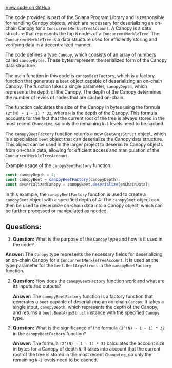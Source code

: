 [View code on GitHub](https://github.com/solana-labs/solana-program-library/account-compression/sdk/src/types/Canopy.ts)

The code provided is part of the Solana Program Library and is responsible for handling Canopy objects, which are necessary for deserializing an on-chain Canopy for a `ConcurrentMerkleTreeAccount`. A Canopy is a data structure that represents the top `N` nodes of a `ConcurrentMerkleTree`. The `ConcurrentMerkleTree` is a data structure used for efficiently storing and verifying data in a decentralized manner.

The code defines a type `Canopy`, which consists of an array of numbers called `canopyBytes`. These bytes represent the serialized form of the Canopy data structure.

The main function in this code is `canopyBeetFactory`, which is a factory function that generates a `beet` object capable of deserializing an on-chain Canopy. The function takes a single parameter, `canopyDepth`, which represents the depth of the Canopy. The depth of the Canopy determines the number of levels of nodes that are cached on-chain.

The function calculates the size of the Canopy in bytes using the formula `(2^(N) - 1 - 1) * 32`, where `N` is the depth of the Canopy. This formula accounts for the fact that the current root of the tree is always stored in the most recent `ChangeLog`, so only the remaining `N-1` levels need to be cached.

The `canopyBeetFactory` function returns a new `BeetArgsStruct` object, which is a specialized `beet` object that can deserialize the Canopy data structure. This object can be used in the larger project to deserialize Canopy objects from on-chain data, allowing for efficient access and manipulation of the `ConcurrentMerkleTreeAccount`.

Example usage of the `canopyBeetFactory` function:

```javascript
const canopyDepth = 4;
const canopyBeet = canopyBeetFactory(canopyDepth);
const deserializedCanopy = canopyBeet.deserialize(onChainData);
```

In this example, the `canopyBeetFactory` function is used to create a `canopyBeet` object with a specified depth of 4. The `canopyBeet` object can then be used to deserialize on-chain data into a Canopy object, which can be further processed or manipulated as needed.
## Questions: 
 1. **Question:** What is the purpose of the `Canopy` type and how is it used in the code?

   **Answer:** The `Canopy` type represents the necessary fields for deserializing an on-chain Canopy for a `ConcurrentMerkleTreeAccount`. It is used as the type parameter for the `beet.BeetArgsStruct` in the `canopyBeetFactory` function.

2. **Question:** How does the `canopyBeetFactory` function work and what are its inputs and outputs?

   **Answer:** The `canopyBeetFactory` function is a factory function that generates a `beet` capable of deserializing an on-chain `Canopy`. It takes a single input, `canopyDepth`, which represents the depth of the Canopy, and returns a `beet.BeetArgsStruct` instance with the specified `Canopy` type.

3. **Question:** What is the significance of the formula `(2^(N) - 1 - 1) * 32` in the `canopyBeetFactory` function?

   **Answer:** The formula `(2^(N) - 1 - 1) * 32` calculates the account size in bytes for a Canopy of depth `N`. It takes into account that the current root of the tree is stored in the most recent `ChangeLog`, so only the remaining `N-1` levels need to be cached.